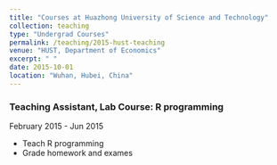 ```yaml
---
title: "Courses at Huazhong University of Science and Technology"
collection: teaching
type: "Undergrad Courses"
permalink: /teaching/2015-hust-teaching
venue: "HUST, Department of Economics"
excerpt: " "
date: 2015-10-01
location: "Wuhan, Hubei, China"
---
```


### Teaching Assistant, Lab Course: R programming
February 2015 - Jun 2015
* Teach R programming
* Grade homework and exames
